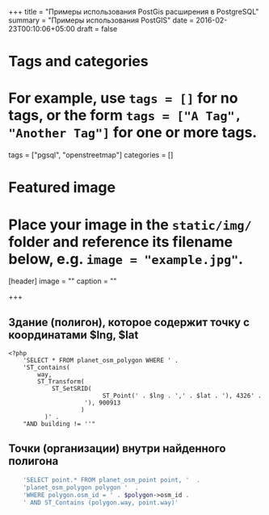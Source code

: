 +++
title = "Примеры использования PostGis расширения в PostgreSQL"
summary = "Примеры использования PostGIS"
date = 2016-02-23T00:10:06+05:00
draft = false

# Tags and categories
# For example, use `tags = []` for no tags, or the form `tags = ["A Tag", "Another Tag"]` for one or more tags.
tags = ["pgsql", "openstreetmap"]
categories = []

# Featured image
# Place your image in the `static/img/` folder and reference its filename below, e.g. `image = "example.jpg"`.
[header]
image = ""
caption = ""

+++


## Здание (полигон), которое содержит точку с координатами $lng, $lat

```
<?php
    'SELECT * FROM planet_osm_polygon WHERE ' .
    'ST_contains(
        way,
        ST_Transform(
            ST_SetSRID(
                          ST_Point(' . $lng . ',' . $lat . '), 4326' .
                     '), 900913
                    )
          )' .
    "AND building != ''"
```
     

## Точки (организации) внутри найденного полигона

```php
    'SELECT point.* FROM planet_osm_point point, '  .  
    'planet_osm_polygon polygon '  .
    'WHERE polygon.osm_id = ' . $polygon->osm_id . 
    ' AND ST_Contains (polygon.way, point.way)'
```
